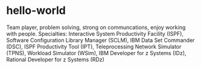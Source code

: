 # hello-world

Team player, problem solving, strong on communcations, enjoy working with people.
Specialties: Interactive System Productivity Facility (ISPF), Software Configuration Library Manager (SCLM), IBM Data Set Commander (DSC), ISPF Productivity Tool (IPT), Teleprocessing Network Simulator (TPNS), Workload Simulator (WSim), IBM Developer for z Systems (IDz), Rational Developer for z Systems (RDz)
